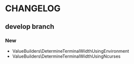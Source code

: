 # CHANGELOG

## develop branch

### New

* ValueBuilders\DetermineTerminalWidthUsingEnvironment
* ValueBuilders\DetermineTerminalWidthUsingNcurses